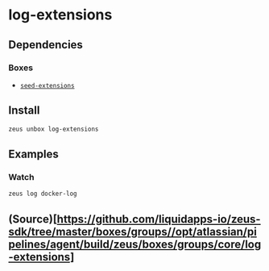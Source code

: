 
log-extensions 
====================




## Dependencies
### Boxes
* [`seed-extensions`](seed-extensions.md)




## Install
```bash
zeus unbox log-extensions
```
## Examples
### Watch 
```bash
zeus log docker-log
```





## (Source)[https://github.com/liquidapps-io/zeus-sdk/tree/master/boxes/groups//opt/atlassian/pipelines/agent/build/zeus/boxes/groups/core/log-extensions]
